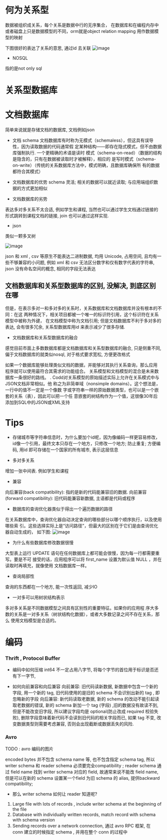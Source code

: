 # 何为关系型

数据被组织成关系，每个关系是数据中行的无序集合，
在数据库和在编程内存中或者磁盘上只是数据模型的不同，orm就是object relation mapping 用作数据模型的映射

下图很好的表达了关系的意思, 通过id 去关联
![image](https://user-images.githubusercontent.com/20329409/212015949-352ac261-8f80-4091-805e-0cac41991d40.png)

* NOSQL 

指的是not only sql

# 关系型数据库

# 文档数据库
简单来说就是存储文档的数据库, 文档例如json


* 文档 schema
文档数据库有时称为无模式（schemaless），但这具有误导性，因为读取数据的代码通常假
定某种结构——即存在隐式模式，但不由数据库强制执行.
一个更精确的术语是读时
模式（schema-on-read）（数据的结构是隐含的，只有在数据被读取时才被解释），相应的
是写时模式（schema-on-write）（传统的关系数据库方法中，模式明确，且数据库确保所
有的数据都符合其模式）

* 文档数据库的优势
schema 灵活; 相关的数据可以就近读取; 与应用端组织数据的方式更加相似
  
* 文档数据库的劣势

表达多对多关系不太合适, 例如学生和课程, 当然也可以通过学生文档通过链接的形式跳转到课程文档的链接, join 也可以通过这样实现. 

* json 

类似一颗多叉树

![image](https://user-images.githubusercontent.com/20329409/212016110-9b265c6e-5f60-4b6a-b9a5-8101b3607d0c.png)

json 和 xml , csv 等原生不能表达二进制数据, 均用 Unicode, 占用空间, 且均有一些不够兼容的小问题, 例如 xml 和 csv 无法区分数字和仅有数字代表的字符串, 
json 没有命名空间的概念, 相同的字段无法表达

## 文档数据库和关系型数据库的区别, 没解决, 到底区别在哪

但是，在表示多对一和多对多的关系时，关系数据库和文档数据库并没有根本的不同：在这
两种情况下，相关项目都被一个唯一的标识符引用，这个标识符在关系模型中被称为外键，
在文档模型中称为文档引用; 但是文档数据库不利于多对多的表达, 会有很多冗余, 关系型数据库用id 来表示减少了很多存储. 

* 文档数据库和关系型数据库的融合

感觉目前市面上多数数据库都是文档数据库和关系型数据库的融合, 只是侧重不同, 偏于文档数据库的就类似nosql, 对于格式要求宽松, 方便更改格式

如果一个数据库能够处理类似文档的数据，并能够对其执行关系查询，那么应用
程序就可以使用最符合其需求的功能组合。
关系模型和文档模型的混合是未来数据库一条很好的路线。
. Codd对关系模型的原始描述实际上允许在关系模式中与JSON文档非常相似。他
称之为非简单域（nonsimple domains）。这个想法是，一行中的值不一定是一个像数
字或字符串一样的原始数据类型，也可以是一个嵌套的关系（表），因此可以把一个任
意嵌套的树结构作为一个值，这很像30年后添加到SQL中的JSON或XML支持

# Tips
* 存储城市等字符串信息时，为什么要加个id呢，因为像编码一样更容易修改，id像一个引用，最终文本只存在一个地方，只修改一个地方; 防止重复; 方便编码, 用id 即可存储在一个国家的所有城市, 表示这层信息

* 多对多关系 

增加一张中间表. 例如学生和课程

* 兼容

向后兼容(back compatibility): 指的是新的代码能兼容旧的数据. 
向前兼容(forward compatibility): 旧代码能兼容新数据, 主语都是代码或程序

* 数据库的查询优化器类似于得出一个遍历数据的路径


在关系数据库中，查询优化器自动决定查询的哪些部分以哪个顺序执行，以及使用哪些索
引。这些选择实际上是“访问路径”，但最大的区别在于它们是由查询优化器自动生成的，
如下图:
![image](https://user-images.githubusercontent.com/20329409/212016529-7bae9bde-84ae-4cd5-9fa8-3ac5aaa3201e.png)



* 为什么有些数据库修改数据很慢

大型表上运行 UPDATE 语句在任何数据库上都可能会很慢，因为每一行都需要重写。要是不可
接受的话，应用程序可以将 first_name 设置为默认值 NULL ，并在读取时再填充，就像使用
文档数据库一样。

* 查询局部性

查询的东西都在一个地方, 能一次性返回, 减少IO
* 一对多可以用树状结构表示

多对多关系是不同数据模型之间具有区别性的重要特征。如果你的应用程
序大多数的关系是一对多关系（树状结构化数据），或者大多数记录之间不存在关系，那么
使用文档模型是合适的。
# 编码

### Thrift , Protocol Buffer
* 编码中如何压缩
int64 不一定占用八字节, 将每个字节的首位用于标识是否还有下一字节, 

* 如何向前兼容和向后兼容
向前兼容: 旧代码读新数据, 新数据中包含一个新的字段, 用一个新的 tag, 旧代码使用的是旧的 schema 不会识别出新的 tag , 即忽略新的字段
向后兼容: 新代码读取老数据, 新的 schema 的改动不能引起读取老数据的错误, 新的 schema 新加一个 tag (字段) ,旧的数据没有故读不到, 但是不能改变旧字段, 所以建议字段均是 optional(防止改成 required 校验失败), 删除字段意味着新代码不会读到旧代码的相关字段而已,
如果 tag 不变, 改变数据类型则需要考虑兼容, 否则会出现截断或数据丢失的风险. 

### Avro
TODO : avro 编码的图片

encoded bytes 并不包含 schema name 等, 也不包含指定 schema tag, 所以 writer schema 和 reader schema 必须要完全compatibility ; reader schema 通过 field name 找到 writer schema 对应的 field, 故通常来说不能改 field name, 但是可以在新的 schema 设置某一个field 为旧 schema 的 alias, 提供backward compatibility;

* 那么 writer schema 如何让 reader 知道呢? 
1. Large file with lots of records , include writer schema at the beginning of the file
2. Database with individually written records, match record with schema with schema version
3. Sending records over a network connection, 通过 avro RPC 框架, 在 conn 建立的时候指定 schema , 并用在整个 conn 的过程中
